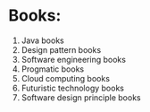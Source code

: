 # Books:
1. Java books
2. Design pattern books
3. Software engineering books
4. Progmatic books
5. Cloud computing books
6. Futuristic technology books
7. Software design principle books

